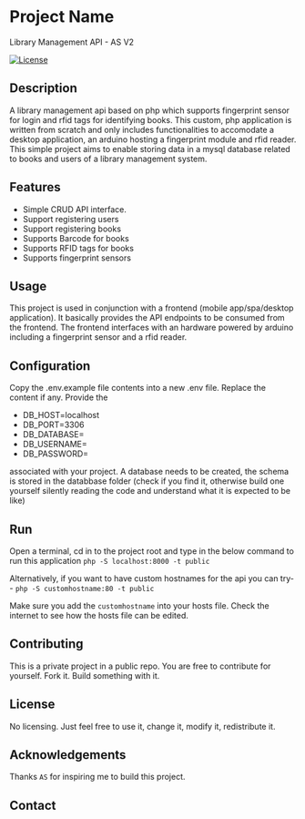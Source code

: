 # Project Name
Library Management API - AS V2

[![License](https://img.shields.io/badge/Licence-None-blue.svg)](LICENSE)

## Description

A library management api based on php which supports fingerprint sensor for login and rfid tags for identifying books. This custom, php application is written from scratch and only includes functionalities to accomodate a desktop application, an arduino hosting a fingerprint module and rfid reader. This simple project aims to enable storing data in a mysql database related to books and users of a library management system.

## Features

- Simple CRUD API interface.
- Support registering users
- Support registering books
- Supports Barcode for books
- Supports RFID tags for books
- Supports fingerprint sensors
 


## Usage

This project is used in conjunction with a frontend (mobile app/spa/desktop application). It basically provides the API endpoints to be consumed from the frontend. The frontend interfaces with an hardware powered by arduino including a fingerprint sensor and a rfid reader.

## Configuration

Copy the .env.example file contents into a new .env file. 
Replace the content if any. 
Provide the 

- DB_HOST=localhost
- DB_PORT=3306
- DB_DATABASE=
- DB_USERNAME=
- DB_PASSWORD=

associated with your project. 
A database needs to be created, the schema is stored in the databbase folder (check if you find it, otherwise build one yourself silently reading the code and understand what it is expected to be like)

## Run
Open a terminal, cd in to the project root and type in the below command to run this application
`php -S localhost:8000 -t public`

Alternatively, if you want to have custom hostnames for the api you can try--
`php -S customhostname:80 -t public`

Make sure you add the `customhostname` into your hosts file.
Check the internet to see how the hosts file can be edited.

## Contributing

This is a private project in a public repo. You are free to contribute for yourself. Fork it. Build something with it.

## License

No licensing. Just feel free to use it, change it, modify it, redistribute it.

## Acknowledgements
Thanks `AS` for inspiring me to build this project.

## Contact


